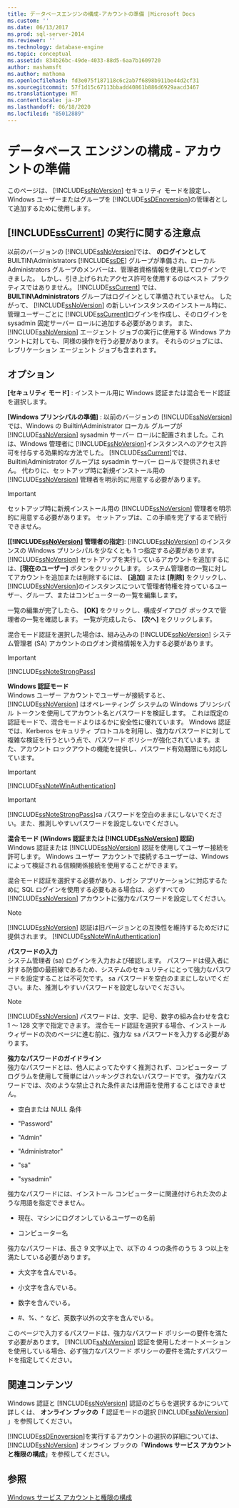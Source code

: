 ```yaml
---
title: データベースエンジンの構成-アカウントの準備 |Microsoft Docs
ms.custom: ''
ms.date: 06/13/2017
ms.prod: sql-server-2014
ms.reviewer: ''
ms.technology: database-engine
ms.topic: conceptual
ms.assetid: 834b26bc-49de-4033-88d5-6aa7b1609720
author: mashamsft
ms.author: mathoma
ms.openlocfilehash: fd3e075f187118c6c2ab7f6898b911be44d2cf31
ms.sourcegitcommit: 57f1d15c67113bbadd40861b886d6929aacd3467
ms.translationtype: MT
ms.contentlocale: ja-JP
ms.lasthandoff: 06/18/2020
ms.locfileid: "85012889"
---
```

# <a name="database-engine-configuration---account-provisioning"></a>データベース エンジンの構成 - アカウントの準備
  このページは、 [!INCLUDE[ssNoVersion](../../includes/ssnoversion-md.md)] セキュリティ モードを設定し、Windows ユーザーまたはグループを [!INCLUDE[ssDEnoversion](../../includes/ssdenoversion-md.md)]の管理者として追加するために使用します。  
  
## <a name="considerations-for-running-sscurrent"></a>[!INCLUDE[ssCurrent](../../includes/sscurrent-md.md)] の実行に関する注意点  
 以前のバージョンの [!INCLUDE[ssNoVersion](../../includes/ssnoversion-md.md)]では、 **のログインとして** BUILTIN\Administrators [!INCLUDE[ssDE](../../includes/ssde-md.md)] グループが準備され、ローカル Administrators グループのメンバーは、管理者資格情報を使用してログインできました。 しかし、引き上げられたアクセス許可を使用するのはベスト プラクティスではありません。 [!INCLUDE[ssCurrent](../../includes/sscurrent-md.md)] では、 **BUILTIN\Administrators** グループはログインとして準備されていません。 したがって、 [!INCLUDE[ssNoVersion](../../includes/ssnoversion-md.md)] の新しいインスタンスのインストール時に、管理ユーザーごとに [!INCLUDE[ssCurrent](../../includes/sscurrent-md.md)]ログインを作成し、そのログインを sysadmin 固定サーバー ロールに追加する必要があります。 また、 [!INCLUDE[ssNoVersion](../../includes/ssnoversion-md.md)] エージェント ジョブの実行に使用する Windows アカウントに対しても、同様の操作を行う必要があります。 それらのジョブには、レプリケーション エージェント ジョブも含まれます。  
  
## <a name="options"></a>オプション  
 **[セキュリティ モード]** : インストール用に Windows 認証または混合モード認証を選択します。  
  
 **[Windows プリンシパルの準備]** : 以前のバージョンの [!INCLUDE[ssNoVersion](../../includes/ssnoversion-md.md)]では、Windows の Builtin\Administrator ローカル グループが [!INCLUDE[ssNoVersion](../../includes/ssnoversion-md.md)] sysadmin サーバー ロールに配置されました。これは、Windows 管理者に [!INCLUDE[ssNoVersion](../../includes/ssnoversion-md.md)]インスタンスへのアクセス許可を付与する効果的な方法でした。 [!INCLUDE[ssCurrent](../../includes/sscurrent-md.md)]では、Builtin\Administrator グループは sysadmin  サーバー ロールで提供されません。 代わりに、セットアップ時に新規インストール用の [!INCLUDE[ssNoVersion](../../includes/ssnoversion-md.md)] 管理者を明示的に用意する必要があります。  
  
> [!IMPORTANT]  
>  セットアップ時に新規インストール用の [!INCLUDE[ssNoVersion](../../includes/ssnoversion-md.md)] 管理者を明示的に用意する必要があります。 セットアップは、この手順を完了するまで続行できません。  
  
 **[[!INCLUDE[ssNoVersion](../../includes/ssnoversion-md.md)] 管理者の指定]**: [!INCLUDE[ssNoVersion](../../includes/ssnoversion-md.md)] のインスタンスの Windows プリンシパルを少なくとも 1 つ指定する必要があります。 [!INCLUDE[ssNoVersion](../../includes/ssnoversion-md.md)] セットアップを実行しているアカウントを追加するには、**[現在のユーザー]** ボタンをクリックします。 システム管理者の一覧に対してアカウントを追加または削除するには、 **[追加]** または **[削除]** をクリックし、 [!INCLUDE[ssNoVersion](../../includes/ssnoversion-md.md)]のインスタンスについて管理者特権を持っているユーザー、グループ、またはコンピューターの一覧を編集します。  
  
 一覧の編集が完了したら、 **[OK]** をクリックし、構成ダイアログ ボックスで管理者の一覧を確認します。 一覧が完成したら、 **[次へ]** をクリックします。  
  
 混合モード認証を選択した場合は、組み込みの [!INCLUDE[ssNoVersion](../../includes/ssnoversion-md.md)] システム管理者 (SA) アカウントのログオン資格情報を入力する必要があります。  
  
> [!IMPORTANT]  
>  [!INCLUDE[ssNoteStrongPass](../../includes/ssnotestrongpass-md.md)]  
  
 **Windows 認証モード**  
 Windows ユーザー アカウントでユーザーが接続すると、 [!INCLUDE[ssNoVersion](../../includes/ssnoversion-md.md)] はオペレーティング システムの Windows プリンシパル トークンを使用してアカウント名とパスワードを検証します。 これは既定の認証モードで、混合モードよりはるかに安全性に優れています。 Windows 認証では、Kerberos セキュリティ プロトコルを利用し、強力なパスワードに対して複雑な検証を行うという点で、パスワード ポリシーが強化されています。また、アカウント ロックアウトの機能を提供し、パスワード有効期限にも対応しています。  
  
> [!IMPORTANT]  
>  [!INCLUDE[ssNoteWinAuthentication](../../includes/ssnotewinauthentication-md.md)]  
  
> [!IMPORTANT]  
>  [!INCLUDE[ssNoteStrongPass](../../includes/ssnotestrongpass-md.md)]sa パスワードを空白のままにしないでください。また、推測しやすいパスワードを設定しないでください。  
  
 **混合モード (Windows 認証または [!INCLUDE[ssNoVersion](../../includes/ssnoversion-md.md)] 認証)**  
 Windows 認証または [!INCLUDE[ssNoVersion](../../includes/ssnoversion-md.md)] 認証を使用してユーザー接続を許可します。 Windows ユーザー アカウントで接続するユーザーは、Windows によって検証される信頼関係接続を使用することができます。  
  
 混合モード認証を選択する必要があり、レガシ アプリケーションに対応するために SQL ログインを使用する必要もある場合は、必ずすべての [!INCLUDE[ssNoVersion](../../includes/ssnoversion-md.md)] アカウントに強力なパスワードを設定してください。  
  
> [!NOTE]  
>  [!INCLUDE[ssNoVersion](../../includes/ssnoversion-md.md)] 認証は旧バージョンとの互換性を維持するためだけに提供されます。 [!INCLUDE[ssNoteWinAuthentication](../../includes/ssnotewinauthentication-md.md)]  
  
 **パスワードの入力**  
 システム管理者 (sa) ログインを入力および確認します。 パスワードは侵入者に対する防御の最前線であるため、システムのセキュリティにとって強力なパスワードを設定することは不可欠です。 sa パスワードを空白のままにしないでください。また、推測しやすいパスワードを設定しないでください。  
  
> [!NOTE]  
>  [!INCLUDE[ssNoVersion](../../includes/ssnoversion-md.md)] パスワードは、文字、記号、数字の組み合わせを含む 1 ～ 128 文字で指定できます。 混合モード認証を選択する場合、インストール ウィザードの次のページに進む前に、強力な sa パスワードを入力する必要があります。  
  
 **強力なパスワードのガイドライン**  
 強力なパスワードとは、他人によってたやすく推測されず、コンピューター プログラムを使用して簡単にはハッキングされないパスワードです。 強力なパスワードでは、次のような禁止された条件または用語を使用することはできません。  
  
-   空白または NULL 条件  
  
-   "Password"  
  
-   "Admin"  
  
-   "Administrator"  
  
-   "sa"  
  
-   "sysadmin"  
  
 強力なパスワードには、インストール コンピューターに関連付けられた次のような用語を指定できません。  
  
-   現在、マシンにログオンしているユーザーの名前  
  
-   コンピューター名  
  
 強力なパスワードは、長さ 9 文字以上で、以下の 4 つの条件のうち 3 つ以上を満たしている必要があります。  
  
-   大文字を含んでいる。  
  
-   小文字を含んでいる。  
  
-   数字を含んでいる。  
  
-   #、%、^ など、英数字以外の文字を含んでいる。  
  
 このページで入力するパスワードは、強力なパスワード ポリシーの要件を満たす必要があります。 [!INCLUDE[ssNoVersion](../../includes/ssnoversion-md.md)] 認証を使用したオートメーションを使用している場合、必ず強力なパスワード ポリシーの要件を満たすパスワードを指定してください。  
  
## <a name="related-content"></a>関連コンテンツ  
 Windows 認証と [!INCLUDE[ssNoVersion](../../includes/ssnoversion-md.md)] 認証のどちらを選択するかについて詳しくは、 **オンライン ブックの「** 認証モードの選択 [!INCLUDE[ssNoVersion](../../includes/ssnoversion-md.md)] 」を参照してください。  
  
 [!INCLUDE[ssDEnoversion](../../includes/ssdenoversion-md.md)]を実行するアカウントの選択の詳細については、[!INCLUDE[ssNoVersion](../../includes/ssnoversion-md.md)] オンライン ブックの「**Windows サービス アカウントと権限の構成**」を参照してください。  
  
## <a name="see-also"></a>参照  
 [Windows サービス アカウントと権限の構成](../../database-engine/configure-windows/configure-windows-service-accounts-and-permissions.md)  
  
  
